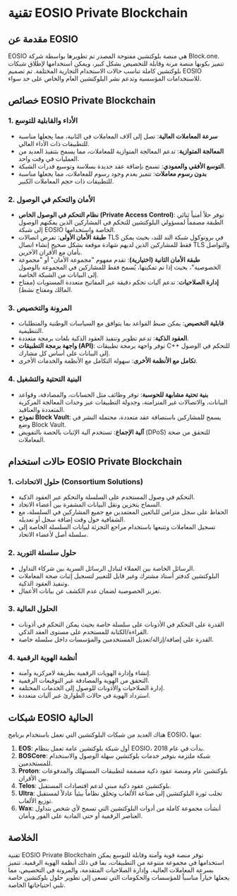 # تقنية EOSIO Private Blockchain

## مقدمة عن EOSIO

EOSIO هي منصة بلوكتشين مفتوحة المصدر تم تطويرها بواسطة شركة Block.one. تتميز بكونها منصة مرنة وقابلة للتخصيص بشكل كبير، ويمكن استخدامها لإطلاق شبكات بلوكتشين كاملة تناسب حالات الاستخدام التجارية المختلفة. تم تصميم EOSIO للاستخدامات المؤسسية وتدعم نشر البلوكتشين العام والخاص على حد سواء.

## خصائص EOSIO Private Blockchain

### 1. الأداء والقابلية للتوسع

- **سرعة المعاملات العالية**: تصل إلى آلاف المعاملات في الثانية، مما يجعلها مناسبة للتطبيقات ذات الأداء العالي.
- **المعالجة المتوازية**: تدعم المعالجة المتوازية للمعاملات، مما يسمح بتنفيذ العديد من العمليات في وقت واحد.
- **التوسع الأفقي والعمودي**: تسمح بإضافة عقد جديدة بسلاسة وتوسيع قدرات الشبكة.
- **بدون رسوم معاملات**: تتميز بعدم وجود رسوم للمعاملات، مما يجعلها مناسبة للتطبيقات ذات حجم المعاملات الكبير.

### 2. الأمان والتحكم في الوصول

- **نظام التحكم في الوصول الخاص (Private Access Control)**: توفر حلاً أمنياً ثنائي الطبقة مصمماً لمسؤولي البلوكتشين للتحكم في المشاركين الذين يمكنهم الوصول إلى شبكة EOSIO الخاصة واستخدامها.
- **طبقة الأمان الأولى**: تفرض اتصالات TLS في بروتوكول شبكة الند للند، بحيث يمكن فقط للمشاركين الذين لديهم شهادة موقعة بشكل صحيح إنشاء اتصال TLS والتواصل بأمان مع الأقران الآخرين.
- **طبقة الأمان الثانية (اختيارية)**: تقدم مفهوم "مجموعة الأمان" أو "مجموعة الخصوصية"، بحيث إذا تم تمكينها، يُسمح فقط للمشاركين في المجموعة بالوصول إلى البيانات من الشبكة الخاصة.
- **إدارة الصلاحيات**: تدعم آليات تحكم دقيقة عبر المفاتيح متعددة المستويات (مفتاح المالك ومفتاح نشط).

### 3. المرونة والتخصيص

- **قابلية التخصيص**: يمكن ضبط القواعد بما يتوافق مع السياسات الوطنية والمتطلبات التنظيمية.
- **العقود الذكية**: تدعم تطوير وتنفيذ العقود الذكية بلغات برمجة متعددة.
- **واجهة برمجة التطبيقات (API)**: توفر واجهة برمجة تطبيقات C++ للتحكم في الوصول إلى البيانات على أساس كل مشارك.
- **تكامل مع الأنظمة الأخرى**: سهولة التكامل مع الأنظمة والخدمات الأخرى.

### 4. البنية التحتية والتشغيل

- **بنية تحتية مشابهة للحوسبة**: توفر وظائف مثل الحسابات، والمصادقة، وقواعد البيانات، والاتصالات غير المتزامنة، وجدولة التطبيقات عبر وحدات المعالجة المركزية المتعددة والعناقيد.
- **نموذج Block Vault**: يسمح للمشاركين باستضافة عقد متعددة، محتملة النشر في وضع Block Vault.
- **آلية الإجماع**: تستخدم آلية الإثبات بالحصة بالتفويض (DPoS) للتحقق من صحة المعاملات.

## حالات استخدام EOSIO Private Blockchain

### 1. حلول الاتحادات (Consortium Solutions)

- التحكم في وصول المستخدم على السلسلة والتحكم عبر العقود الذكية.
- السماح بتخزين ونقل البيانات المشفرة بين أعضاء الاتحاد.
- الحفاظ على سجل متزامن للبائعين المعتمدين مع جميع المشاركين في السلسلة، مع الشفافية حول وقت إضافة سجل أو تعديله.
- تسجيل المعاملات وتتبعها باستخدام مراجع التجزئة لبيانات السلسلة الخاصة إلى سلسلة أصل لأعضاء الاتحاد.

### 2. حلول سلسلة التوريد

- الرسائل الخاصة بين العملاء لتبادل الرسائل السرية بين شركاء التداول.
- البلوكتشين كدفتر أستاذ مشترك وغير قابل للتغيير لتسجيل إثبات صحة المعاملات وتنفيذ العقود الذكية.
- تعزيز الخصوصية لضمان عدم الكشف عن بيانات الأعمال.

### 3. الحلول المالية

- القدرة على التحكم في الأذونات على سلسلة خاصة بحيث يمكن التحكم في أذونات القراءة/الكتابة للمستخدم على مستوى العقد الذكي.
- القدرة على إضافة/إزالة/تعديل المستخدمين والمؤسسات داخل سلسلة خاصة.

### 4. أنظمة الهوية الرقمية

- إنشاء وإدارة الهويات الرقمية بطريقة لامركزية وآمنة.
- التحقق من الهوية والمصادقة عبر التوقيعات الرقمية.
- إدارة الصلاحيات والأذونات للوصول إلى الخدمات المختلفة.
- استرداد الهوية في حالات الطوارئ عبر آليات متعددة.

## شبكات EOSIO الحالية

هناك العديد من شبكات البلوكتشين التي تعمل باستخدام برنامج EOSIO، منها:

1. **EOS**: أول شبكة بلوكتشين عامة تعمل بنظام EOSIO، بدأت في عام 2018.
2. **BOSCore**: شبكة ملتزمة بتوفير خدمات بلوكتشين سهلة الوصول والاستخدام للمستخدمين.
3. **Proton**: بلوكتشين عام ومنصة عقود ذكية مصممة لتطبيقات المستهلك والمدفوعات بين الأقران.
4. **Telos**: بلوكتشين عقود ذكية مبني لدعم اقتصادات المستقبل.
5. **Ultra**: تجلب ثورة البلوكتشين إلى صناعة الألعاب وتخلق نظاماً بيئياً عادلاً لمستقبل توزيع الألعاب.
6. **Wax**: أنشأت مجموعة كاملة من أدوات البلوكتشين التي تسمح لأي شخص بتداول العناصر الرقمية أو حتى المادية على الفور وبأمان.

## الخلاصة

تقنية EOSIO Private Blockchain توفر منصة قوية وآمنة وقابلة للتوسع يمكن استخدامها في مجموعة متنوعة من التطبيقات، بما في ذلك أنظمة الهوية الرقمية. تتميز بسرعة المعاملات العالية، وإدارة الصلاحيات المتقدمة، والمرونة في التخصيص، مما يجعلها خياراً مناسباً للمؤسسات والحكومات التي تسعى إلى تطوير حلول بلوكتشين خاصة تلبي احتياجاتها الخاصة.
